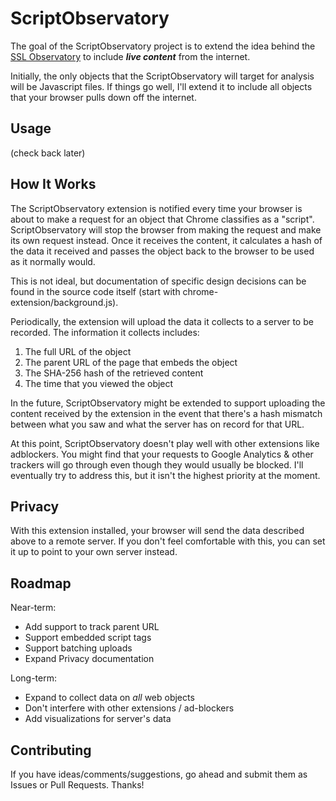 ScriptObservatory
=================

The goal of the ScriptObservatory project is to extend the idea behind the 
[SSL Observatory](https://www.eff.org/observatory) to include **_live content_**
from the internet.

Initially, the only objects that the ScriptObservatory will target for analysis 
will be Javascript files. If things go well, I'll extend it to include all objects 
that your browser pulls down off the internet.


Usage
-----

(check back later)


How It Works
------------

The ScriptObservatory extension is notified every time your browser is about to
make a request for an object that Chrome classifies as a "script". ScriptObservatory
will stop the browser from making the request and make its own request instead.
Once it receives the content, it calculates a hash of the data it received and 
passes the object back to the browser to be used as it normally would.

This is not ideal, but documentation of specific design decisions can be found 
in the source code itself (start with chrome-extension/background.js).

Periodically, the extension will upload the data it collects to a server to be recorded. 
The information it collects includes:
 1. The full URL of the object
 2. The parent URL of the page that embeds the object
 3. The SHA-256 hash of the retrieved content
 4. The time that you viewed the object

In the future, ScriptObservatory might be extended to support uploading the content
received by the extension in the event that there's a hash mismatch between what you saw
and what the server has on record for that URL.

At this point, ScriptObservatory doesn't play well with other extensions like adblockers.
You might find that your requests to Google Analytics & other trackers will go through
even though they would usually be blocked. I'll eventually try to address this, but it
isn't the highest priority at the moment.


Privacy
-------

With this extension installed, your browser will send the data described above to a 
remote server. If you don't feel comfortable with this, you can set it up to point
to your own server instead.


Roadmap
-------

Near-term:
 - Add support to track parent URL
 - Support embedded script tags
 - Support batching uploads
 - Expand Privacy documentation

Long-term:
 - Expand to collect data on _all_ web objects
 - Don't interfere with other extensions / ad-blockers
 - Add visualizations for server's data

Contributing
------------

If you have ideas/comments/suggestions, go ahead and submit them as Issues or Pull Requests. Thanks!


